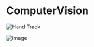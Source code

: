 # ComputerVision

![Hand Track](https://github.com/zehranrgi/ComputerVision/tree/main/handtracking)

![image](https://user-images.githubusercontent.com/70450368/127743769-aeac3b39-2de2-42fc-8cc0-a366e6e4e9ef.png)


